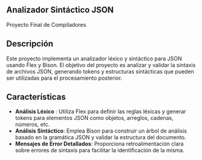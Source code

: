 ## Analizador Sintáctico JSON

Proyecto Final de Compiladores

## Descripción
Este proyecto implementa un analizador léxico y sintáctico para JSON usando Flex y Bison. El objetivo del proyecto es analizar y validar la sintaxis de archivos JSON, generando tokens y estructuras sintácticas que pueden ser utilizadas para el procesamiento posterior.

## Características
- **Análisis Léxico** : Utiliza Flex para definir las reglas léxicas y generar tokens para elementos JSON como objetos, arreglos, cadenas, números, etc.
- **Análisis Sintáctico**: Emplea Bison para construir un árbol de análisis basado en la gramática JSON y validar la estructura del documento.
- **Mensajes de Error Detallados**: Proporciona retroalimentación clara sobre errores de sintaxis para facilitar la identificación de la misma.

